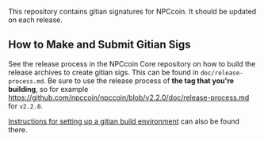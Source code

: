 This repository contains gitian signatures for NPCcoin.
It should be updated on each release.

## How to Make and Submit Gitian Sigs

See the release process in the NPCcoin Core repository on how to build the
release archives to create gitian sigs. This can be found in
`doc/release-process.md`. Be sure to use the release process of **the tag that
you're building**, so for example https://github.com/npccoin/npccoin/blob/v2.2.0/doc/release-process.md for
`v2.2.0`.

[Instructions for setting up a gitian build environment](https://github.com/npccoin/npccoin/blob/master/doc/gitian-building.md)
can also be found there.
